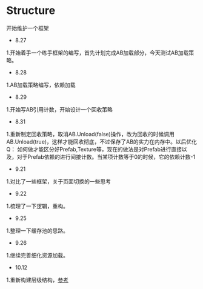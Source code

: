 # Structure
开始维护一个框架
- 8.27

1.开始着手一个练手框架的编写，首先计划完成AB加载部分，今天测试AB加载策略。
- 8.28

1.AB加载策略编写，依赖加载
- 8.29

1.开始写AB引用计数，开始设计一个回收策略

- 8.31

1.重新制定回收策略，取消AB.Unload(false)操作，改为回收的时候调用AB.Unload(true)，这样才能回收彻底，不过保存了AB的实力在内存中。以后优化
Q：
如何做才能区分好Prefab,Texture等，现在的做法是对Prefab进行直接以及，对于Prefab依赖的进行间接计数。当某项计数等于0的时候，它的依赖计数-1

- 9.21

1.对比了一些框架，关于页面切换的一些思考

- 9.22

1.梳理了一下逻辑，重构。

- 9.25

1.整理一下缓存池的思路。

- 9.26

1.继续完善细化资源加载。

- 10.12

1.重新构建层级结构，[参考](https://github.com/EllanJiang/GameFramework)